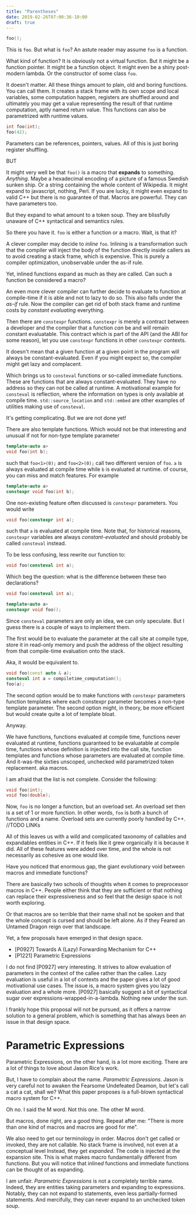 ```yaml
---
title: "Parentheses"
date: 2019-02-26T07:00:36-10:00
draft: true
---
```


```cpp
foo();
```

This is `foo`. But what is `foo`?
An astute reader may assume `foo` is a function.

What kind of function?
It is obviously not a virtual function. But it might be a function pointer. It might be a function object.
It might even be a shiny post-modern lambda.
Or the constructor of some class `foo`.

It doesn't matter.
All these things amount to plain, old and boring functions.
You can call them. It creates a stack frame with its own scope and local variables, some computation happen, registers are shuffled around and
ultimately you may get a value representing the result of that runtime computation, aptly named return value.
This functions can also be parametrized with runtime values.

```cpp
int foo(int);
foo(42);
```

Parameters can be references, pointers, values. All of this is just boring register shuffling.

BUT

It might very well be that `foo()` is a macro that **expands** to something. *Anything*.
Maybe a hexadecimal encoding of a picture of a famous Swedish sunken ship. Or a string containing the whole content of Wikipedia.
It might expand to javascript, nothing, Perl.
If you are lucky, it might even expand to valid C++ but there is no guarantee of that.
Macros are powerful. They can have parameters too.

But they expand to what amount to a token soup. They are blissfully unaware of C++ syntactical and semantics rules.



So there you have it. `foo` is either a function or a macro.
Wait, is that it?

A clever compiler may decide to _inline_ `foo`.
Inlining is a transformation such that the compiler will inject the body of the function directly inside callers as to avoid
creating a stack frame, which is expensive. This is purely a compiler optimization, unobservable under the as-if rule.

Yet, inlined functions expand as much as they are called. Can such a function be considered a macro?

An even more clever compiler can further decide to evaluate to function at compile-time if it is able and not to lazy to do so.
This also falls under the _as-if_ rule. Now the compiler can get rid of both stack frame and runtime costs by _constant evaluating_ everything.

Then there are `constexpr` functions.
`constexpr` is merely a contract between a developer and the compiler that a function _can_ be and will remain constant evaluatable.
This contract which is part of the API (and the ABI for some reason), let you use `constexpr` functions in other `constexpr` contexts.

It doesn't mean that a given function at a given point in the program will always be constant-evaluated. Even if you might expect so, the compiler might get
lazy and complacent.

Which brings us to `consteval` functions or so-called immediate functions. These are functions that are always constant-evaluated. They have no address
so they can not be called at runtime.
A motivational example for `consteval` is reflection, where the information on types is only available at compile time.
`std::source_location` and `std::embed` are other examples of utilities making use of `consteval`.

It's getting complicating. But we are not done yet!

There are also template functions.
Which would not be that interesting and unusual if not for non-type  template parameter

```cpp
template<auto a>
void foo(int b);
```

such that `foo<1>(0);`  and `foo<2>(0);` call two different version of `foo`. `a` is always evaluated at compile time while `b` is evaluated at runtime.
of course, you can miss and match features.
For example


```cpp
template<auto a>
constexpr void foo(int b);
```


One non-existing feature often discussed is `constexpr` parameters.
You would write


```cpp
void foo(constexpr int a);
```

such that `a` is evaluated at compile time. Note that, for historical reasons, `constexpr` variables are always _constant-evaluated_ and should probably be called `consteval` instead.



To be less confusing, less rewrite our function to:

```cpp
void foo(consteval int a);
```

Which beg the question: what is the difference between these two declarations?
```cpp
void foo(consteval int a);

template<auto a>
constexpr void foo();
```

Since `consteval` parameters are only an idea, we can only speculate.
But I guess there is a couple of ways to implement them.

The first would be to evaluate the parameter at the call site at compile type,
store it in read-only memory and push the address of the object resulting from
that compile-time evaluation onto the stack.

Aka, it would be equivalent to.

```cpp
void foo(const auto & a);
consteval int a = compiletime_computation();
foo(a);
```

The second option would be to make functions with `constexpr` parameters
function templates where each constexpr parameter becomes a non-type template parameter.
The second option might, in theory, be more efficient but would create quite a lot of template
bloat.

Anyway.


We have functions, functions evaluated at compile time, functions never evaluated at runtime, functions guaranteed to be evaluatable at compile time, functions whose definition is injected into the call site, function templates and functions whose parameters are evaluated at compile time.
And it-was-the sixties unscoped, unchecked wild parametrized token replacement. aka macros.

I am afraid that the list is not complete. Consider the following:

```cpp
void foo(int);
void foo(double);
```

Now, `foo` is no longer a function, but an overload set. An overload set then
is a set of 1 or more function. In other words, `foo` is both a bunch of functions
and a name.
Overload sets are currently poorly handled by C++.
//TODO LINKs


All of this leaves us with a wild and complicated taxonomy of callables and expandables entities in C++.
If it feels like it grew organically it is because it did. All of these features were added
over time, and the whole is not necessarily as cohesive as one would like.


Have you noticed that enormous gap, the giant evolutionary void between macros and immediate functions?

There are basically two schools of thoughts when it comes to preprocessor macros in C++.
People either think that they are sufficient or that nothing can replace their expressiveness
and so feel that the design space is not worth exploring.

Or that macros are so terrible that their name shall not be spoken and that the whole concept is cursed and should be left alone.
As if they Feared an Untamed Dragon reign over that landscape.


Yet, a few proposals have emerged in that design space.

 * [P0927] Towards A (Lazy) Forwarding Mechanism for C++
 * [P1221] Parametric Expressions



I do not find [P0927] very interesting.
It strives to allow evaluation of parameters in the context of the callee rather than the callee.
Lazy evaluation is useful in a lot of contexts and the paper gives a lot of good motivational use cases.
The issue is, a macro system gives you lazy evaluation and a whole more.
[P0927] basically suggest a bit of syntactical sugar over expressions-wrapped-in-a-lambda.
Nothing new under the sun.

I frankly hope this proposal will not be pursued, as it offers a narrow solution to a general problem,
which is something that has always been an issue in that design space.

# Parametric Expressions

Parametric Expressions, on the other hand, is a lot more exciting.
There are a lot of things to love about Jason Rice's work.

But, I have to complain about the name. _Parametric Expressions_.
Jason is very careful not to awaken the Fearsome Undefeated Deamon, but let's call a cat a cat, shall we?
What this paper proposes is a full-blown syntactical macro system for C++.

Oh no. I said the M word. Not this one. The other M word.

But macros, done right, are a good thing.
Repeat after me: "There is more than one kind of macros and macros are good for me".

We also need to get our terminology in order.
Macros don't get called or invoked, they are not callable.
No stack frame is involved, not even at a conceptual level
Instead, they get _expanded_.
The code is injected at the expansion site.
This is what makes macro fundamentally different from functions.
But you will notice that inline*d* functions and immediate functions can be thought of as
expanding.


I am unfair. _Parametric Expressions_ is not a completely terrible name. Indeed, they are entities
taking parameters and expanding to expressions.
Notably, they can not expand to statements, even less partially-formed statements. And mercifully, they
can never expand to an unchecked token soup.